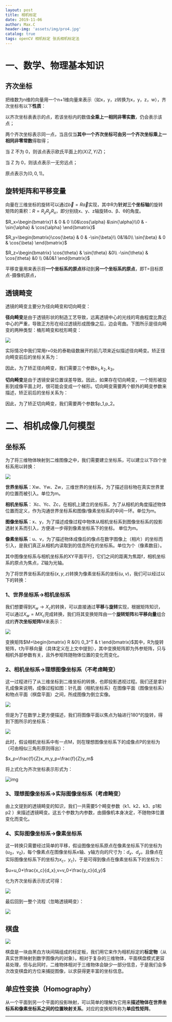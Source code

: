 ```yaml
---
layout: post
title: 相机标定
date: 2019-11-06
author: Max.C
header-img: 'assets/img/pro4.jpg'
catalog: true
tags: openCV 相机标定 张氏相机标定法
---
```




# 一、数学、物理基本知识

## 齐次坐标

把维数为n维的向量用一个n+1维向量来表示（如x，y，z转换为x，y，z，w），齐次坐标有以下**性质**：

以齐次坐标表表示的点，若该坐标内的数值**全乘上一相同非零实数**，仍会表示该点；

两个齐次坐标表示同一点，当且仅当**其中一个齐次坐标可由另一个齐次坐标乘上一相同非零常数**得取得；

当 Z 不为 0，则该点表示欧氏平面上的$(X/Z,Y/Z)$；

当 Z 为 0，则该点表示一无穷远点；

原点表示为$(0, 0, 1)$。

## 旋转矩阵和平移变量

向量在三维坐标的旋转可以通过$\vec{b}=R\vec{a}$实现，其中R为**针对三个坐标轴**的旋转矩阵的乘积：$R=R_zR_yR_x$，即分别绕x、y、z轴旋转α、β、θ的角度。

$R_x=\begin{bmatrix}1 & 0 & 0 \\0&\cos{\alpha} &\sin{\alpha}\\0 & -\sin{\alpha} & \cos{\alpha} \end{bmatrix}$

$R_y=\begin{bmatrix}\cos{\beta} & 0 & -\sin{\beta}\\ 0&1&0\\ \sin{\beta} & 0 & \cos{\beta} \end{bmatrix}$

$R_z=\begin{bmatrix} \cos{\theta} &  \sin{\theta} &0\\ -\sin{\theta} & \cos{\theta} &0 \\ 0&0&1 \end{bmatrix}$

平移变量用来表示将**一个坐标系的原点**移动到**另一个坐标系的原点**，即T=目标原点-摄像机原点，

## 透镜畸变

透镜的畸变主要分为径向畸变和切向畸变：

**径向畸变**是由于透镜形状的制造工艺导致，远离透镜中心的光线的弯曲程度比靠近中心的严重，导致正方形在经过透镜形成图像之后，边会弯曲。下图所示是径向畸变的两种类型：桶形畸变和枕形畸变：

![](../assets/post_img/2019-11-06/5.png)

实际情况中我们常用r=0处的泰勒级数展开的前几项来近似描述径向畸变。矫正径向畸变前后的坐标关系为：



因此，为了矫正径向畸变，我们需要三个参数$k_1,k_2,k_3$。

**切向畸变**是由于透镜安装位置误差导致。因此，如果存在切向畸变，一个矩形被投影到成像平面上时，很可能会变成一个梯形。切向畸变需要两个额外的畸变参数来描述，矫正前后的坐标关系为：



因此，为了矫正切向畸变，我们需要两个参数$p_1,p_2。

# 二、相机成像几何模型

## 坐标系

为了将三维物体映射到二维图像之中，我们需要建立坐标系，可以建立以下四个坐标系用以转换：

![](../assets/post_img/2019-11-06/1.png)

**世界坐标系**：Xw、Yw、Zw，三维世界的坐标系，为了描述目标物在真实世界里的位置而被引入。单位为m。

**相机坐标系**： Xc、Yc、Zc，在相机上建立的坐标系，为了从相机的角度描述物体位置而定义，作为沟通世界坐标系和图像/像素坐标系的中间一环。单位为m。

**图像坐标系**：x、y，为了描述成像过程中物体从相机坐标系到图像坐标系的投影透射关系而引入，方便进一步得到像素坐标系下的坐标。 单位为m。

**像素坐标系**：u、v，为了描述物体成像后的像点在数字图像上（相片）的坐标而引入，是我们真正从相机内读取到的信息所在的坐标系。单位为个（像素数目）。

其中图像坐标系与相机坐标系的XY平面平行，它们之间的距离为焦距f，相机坐标系的原点为焦点，Z轴为光轴。

为了将世界坐标系的坐标$(x,y,z)$转换为像素坐标系的坐标$(u,v)$，我们可以经过以下的转换：

### 1、世界坐标系->相机坐标系

我们想要得到$X_w\rightarrow X_c$的转换，可以直接通过**平移**与**旋转**实现，根据矩阵知识，可以通过$X_w=MX_c$完成转换，我们将其变换矩阵由一个**旋转矩阵**和**平移向量**组合成的**齐次坐标矩阵**M来表示：

![](../assets/post_img/2019-11-06/2.png)

变换矩阵$M=\begin{bmatrix} R &0\\ 0_3^T & t \end{bmatrix}$其中，R为旋转矩阵，t为平移向量（具体定义在上文中提到），其中变换矩阵即为外参矩阵，只与相机外部参数有关，且外参矩阵随物体位置的变化而变化。

### 2、相机坐标系->理想图像坐标系（不考虑畸变）

这一过程进行了从三维坐标到二维坐标的转换，也即投影透视过程。我们还是拿针孔成像来说明，成像过程如图：针孔面（相机坐标系）在图像平面（图像坐标系）和物点平面（棋盘平面）之间，所成图像为倒立实像。

![](../assets/post_img/2019-11-06/3.png)

但是为了在数学上更方便描述，我们将图像平面以焦点为轴进行180°的旋转，得到下图所示的坐标系：

![](../assets/post_img/2019-11-06/4.png)

此时，假设相机坐标系中有一点M，则在理想图像坐标系下的成像点P的坐标为（可由相似三角形原则得出）：

$x_p=\frac{f}{Z}x_m,y_p=\frac{f}{Z}y_m$

将上式化为齐次坐标表示形式为：

![img](https://mmbiz.qpic.cn/mmbiz_png/rqpicxXx8cNlGJ2JeTlzaBQLVCx1F05OhvTnO6jrRjxvwANY86dz5OAN7XA85PShmfoSEyjVWBBc2UN4fglSwDQ/640?wx_fmt=png&tp=webp&wxfrom=5&wx_lazy=1&wx_co=1)



### 3、理想图像坐标系->实际图像坐标系（考虑畸变）

由上文提到的透镜畸变的知识，我们一共需要5个畸变参数（k1、k2、k3、p1和p2 ）来描述透镜畸变。这五个参数为内参数，由摄像机本身决定，不随物体位置变化而变化。

### 4、实际图像坐标系->像素坐标系

这一转换只需要经过简单的平移，假设图像坐标系原点在像素坐标系下的坐标为$(u_0，v_0)$，每个像素点在图像坐标系x轴、y轴方向的尺寸为：$d_x、d_y$，且像点在实际图像坐标系下的坐标为$x_c，y_c)$，于是可得到像点在像素坐标系下的坐标为：

$u=u_0+\frac{x_c}{d_x},v=v_0+\frac{y_c}{d_y}$

化为齐次坐标表示形式可得：

![](../assets/post_img/2019-11-06/7.png)

最后回到一整个流程（忽略透镜畸变）：

![](../assets/post_img/2019-11-06/8.png)

## 棋盘

![](../assets/post_img/2019-11-06/6.png)

棋盘是一块由黑白方块间隔组成的标定板，我们用它来作为相机标定的**标定物**（从真实世界映射到数字图像内的对象）。相对于复杂的三维物体，平面棋盘模式更容易处理，但与此同时，二维物体相对于三维物体会缺少一部分信息，于是我们会多次改变棋盘的方位来捕捉图像，以求获得更丰富的坐标信息。

## 单应性变换（Homography）

从一个平面到另一个平面的投影映射，可以简单的理解为它用来**描述物体在世界坐标系和像素坐标系之间的位置映射关系**。对应的变换矩阵称为**单应性矩阵**。











***
